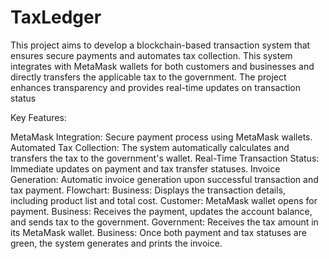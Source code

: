 # TaxLedger
This project aims to develop a blockchain-based transaction system that ensures secure payments and automates tax collection. This system integrates with MetaMask wallets for both customers and businesses and directly transfers the applicable tax to the government. The project enhances transparency  and provides real-time updates on transaction status

Key Features:

MetaMask Integration: Secure payment process using MetaMask wallets.
Automated Tax Collection: The system automatically calculates and transfers the tax to the government's wallet.
Real-Time Transaction Status: Immediate updates on payment and tax transfer statuses.
Invoice Generation: Automatic invoice generation upon successful transaction and tax payment.
Flowchart:
Business: Displays the transaction details, including product list and total cost.
Customer: MetaMask wallet opens for payment.
Business: Receives the payment, updates the account balance, and sends tax to the government.
Government: Receives the tax amount in its MetaMask wallet.
Business: Once both payment and tax statuses are green, the system generates and prints the invoice.
